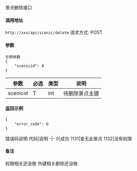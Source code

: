 景点删除接口


#### 调用地址
`http://xxx/api/scenic/delete`
请求方式: POST


#### 参数
```
示例参数
{
    "scenicid": 8
}
```
参数 | 必选 | 类型 | 说明
-|-|-|-
scenicid | T | int | 待删除景点主键




#### 返回示例
```
{
    "error_code": 0
}
```


错误码说明
代码|说明
-|-
0|成功
1131|查无此景点
1132|没有权限

#### 备注
权限相关还没做
外键相关删除还没做